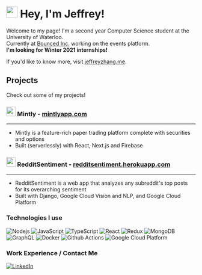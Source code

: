# [<img src="https://emojis.slackmojis.com/emojis/images/1593555389/9579/blob_excited.gif?1593555389" width="30"/>](https://jeffreyzhang.me/) Hey, I'm Jeffrey!
Welcome to my page! I'm a second year Computer Science student at the University of Waterloo.  
Currently at [Bounced Inc.](https://www.bounceapp.ca/) working on the events platform.  
**I'm looking for Winter 2021 internships!**  

If you'd like to know more, visit [jeffreyzhang.me](https://jeffreyzhang.me/).

## Projects
Check out some of my projects!  

### [<img src="https://twemoji.maxcdn.com/v/13.0.1/72x72/1f343.png" alt="" width="25px" height="25px">](https://mintlyapp.com) Mintly - [mintlyapp.com](https://mintlyapp.com)
---
- Mintly is a feature-rich paper trading platform complete with securities and options
- Built (serverlessly) with React, Next.js and Firebase

### [<img src="https://icongr.am/fontawesome/reddit.svg?size=128&color=currentColor" alt="" width="25px" height="25px">](https://redditsentiment.herokuapp.com/) RedditSentiment - [redditsentiment.herokuapp.com](https://redditsentiment.herokuapp.com/)
---
- RedditSentiment is a web app that analyzes any subreddit's top posts for its overarching sentiment
- Built with Django, Google Cloud Vision and NLP, and Google Cloud Platform

### Technologies I use
<p>
  <img alt="Nodejs" src="https://img.shields.io/badge/-Node.js-43853d?style=flat-square&logo=Node.js&logoColor=white" />
  <img alt="JavaScript" src="https://img.shields.io/badge/-JavaScript-F7B93E?style=flat-square&logo=javascript&logoColor=white" />
  <img alt="TypeScript" src="https://img.shields.io/badge/-TypeScript-007ACC?style=flat-square&logo=typescript&logoColor=white" />
  <img alt="React" src="https://img.shields.io/badge/-React-45b8d8?style=flat-square&logo=react&logoColor=white" />
  <img alt="Redux" src="https://img.shields.io/badge/-Redux-764ABC?style=flat-square&logo=redux&logoColor=white" />
  <img alt="MongoDB" src="https://img.shields.io/badge/-MongoDB-13aa52?style=flat-square&logo=mongodb&logoColor=white" />
  <img alt="GraphQL" src="https://img.shields.io/badge/-GraphQL-E10098?style=flat-square&logo=graphql&logoColor=white" />
  <img alt="Docker" src="https://img.shields.io/badge/-Docker-46a2f1?style=flat-square&logo=docker&logoColor=white" />
  <img alt="Github Actions" src="https://img.shields.io/badge/-Github_Actions-2088FF?style=flat-square&logo=github-actions&logoColor=white" />
  <img alt="Google Cloud Platform" src="https://img.shields.io/badge/-Google_Cloud_Platform-1a73e8?style=flat-square&logo=google-cloud&logoColor=white" />
</p>

### Work Experience / Contact Me
<a href="https://www.linkedin.com/in/jeffreyzhang2001/" target="_blank"><img alt="LinkedIn" src="https://img.shields.io/badge/linkedin-%230077B5.svg?&style=for-the-badge&logo=linkedin&logoColor=white" />
 
